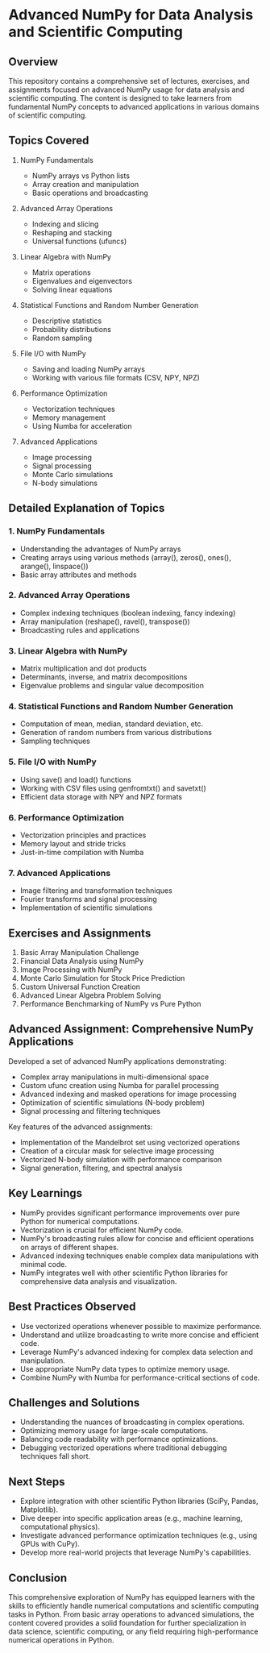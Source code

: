 # Advanced NumPy for Data Analysis and Scientific Computing

## Overview

This repository contains a comprehensive set of lectures, exercises, and assignments focused on advanced NumPy usage for data analysis and scientific computing. The content is designed to take learners from fundamental NumPy concepts to advanced applications in various domains of scientific computing.

## Topics Covered

1. NumPy Fundamentals
   - NumPy arrays vs Python lists
   - Array creation and manipulation
   - Basic operations and broadcasting

2. Advanced Array Operations
   - Indexing and slicing
   - Reshaping and stacking
   - Universal functions (ufuncs)

3. Linear Algebra with NumPy
   - Matrix operations
   - Eigenvalues and eigenvectors
   - Solving linear equations

4. Statistical Functions and Random Number Generation
   - Descriptive statistics
   - Probability distributions
   - Random sampling

5. File I/O with NumPy
   - Saving and loading NumPy arrays
   - Working with various file formats (CSV, NPY, NPZ)

6. Performance Optimization
   - Vectorization techniques
   - Memory management
   - Using Numba for acceleration

7. Advanced Applications
   - Image processing
   - Signal processing
   - Monte Carlo simulations
   - N-body simulations

## Detailed Explanation of Topics

### 1. NumPy Fundamentals

- Understanding the advantages of NumPy arrays
- Creating arrays using various methods (array(), zeros(), ones(), arange(), linspace())
- Basic array attributes and methods

### 2. Advanced Array Operations

- Complex indexing techniques (boolean indexing, fancy indexing)
- Array manipulation (reshape(), ravel(), transpose())
- Broadcasting rules and applications

### 3. Linear Algebra with NumPy

- Matrix multiplication and dot products
- Determinants, inverse, and matrix decompositions
- Eigenvalue problems and singular value decomposition

### 4. Statistical Functions and Random Number Generation

- Computation of mean, median, standard deviation, etc.
- Generation of random numbers from various distributions
- Sampling techniques

### 5. File I/O with NumPy

- Using save() and load() functions
- Working with CSV files using genfromtxt() and savetxt()
- Efficient data storage with NPY and NPZ formats

### 6. Performance Optimization

- Vectorization principles and practices
- Memory layout and stride tricks
- Just-in-time compilation with Numba

### 7. Advanced Applications

- Image filtering and transformation techniques
- Fourier transforms and signal processing
- Implementation of scientific simulations

## Exercises and Assignments

1. Basic Array Manipulation Challenge
2. Financial Data Analysis using NumPy
3. Image Processing with NumPy
4. Monte Carlo Simulation for Stock Price Prediction
5. Custom Universal Function Creation
6. Advanced Linear Algebra Problem Solving
7. Performance Benchmarking of NumPy vs Pure Python

## Advanced Assignment: Comprehensive NumPy Applications

Developed a set of advanced NumPy applications demonstrating:

- Complex array manipulations in multi-dimensional space
- Custom ufunc creation using Numba for parallel processing
- Advanced indexing and masked operations for image processing
- Optimization of scientific simulations (N-body problem)
- Signal processing and filtering techniques

Key features of the advanced assignments:
- Implementation of the Mandelbrot set using vectorized operations
- Creation of a circular mask for selective image processing
- Vectorized N-body simulation with performance comparison
- Signal generation, filtering, and spectral analysis

## Key Learnings

- NumPy provides significant performance improvements over pure Python for numerical computations.
- Vectorization is crucial for efficient NumPy code.
- NumPy's broadcasting rules allow for concise and efficient operations on arrays of different shapes.
- Advanced indexing techniques enable complex data manipulations with minimal code.
- NumPy integrates well with other scientific Python libraries for comprehensive data analysis and visualization.

## Best Practices Observed

- Use vectorized operations whenever possible to maximize performance.
- Understand and utilize broadcasting to write more concise and efficient code.
- Leverage NumPy's advanced indexing for complex data selection and manipulation.
- Use appropriate NumPy data types to optimize memory usage.
- Combine NumPy with Numba for performance-critical sections of code.

## Challenges and Solutions

- Understanding the nuances of broadcasting in complex operations.
- Optimizing memory usage for large-scale computations.
- Balancing code readability with performance optimizations.
- Debugging vectorized operations where traditional debugging techniques fall short.

## Next Steps

- Explore integration with other scientific Python libraries (SciPy, Pandas, Matplotlib).
- Dive deeper into specific application areas (e.g., machine learning, computational physics).
- Investigate advanced performance optimization techniques (e.g., using GPUs with CuPy).
- Develop more real-world projects that leverage NumPy's capabilities.

## Conclusion

This comprehensive exploration of NumPy has equipped learners with the skills to efficiently handle numerical computations and scientific computing tasks in Python. From basic array operations to advanced simulations, the content covered provides a solid foundation for further specialization in data science, scientific computing, or any field requiring high-performance numerical operations in Python.
